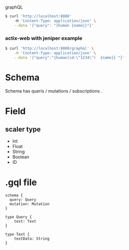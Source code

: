 graphQL

```sh
$ curl 'http://localhost:8080'
    -H 'Content-Type: application/json' \
    --data '{"query": "{human {name}}"}'
```

### actix-web with jeniper example

```sh
$ curl 'http://localhost:8080/graphql' \
    -H 'Content-Type: application/json' \
    --data '{"query":"{human(id:\"1234\")  {name}} "}'
```

# Schema
Schema has queris / mutations / subscriptions .

# Field

## scaler type

* Int
* Float
* String
* Boolean
* ID



# .gql file

```text.gql
schema {
  query: Query
  mutation: Mutation
}
```

```text.gql
type Query {
    text: Text
}

type Text {
    textData: String
}
```
